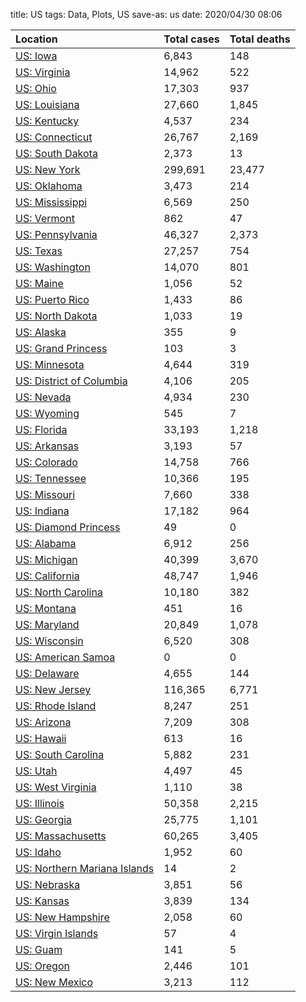 title: US
tags: Data, Plots, US
save-as: us
date: 2020/04/30 08:06


| Location                                                              | Total cases   | Total deaths   |
|:----------------------------------------------------------------------|:--------------|:---------------|
| [US: Iowa](html/US-Iowa.html)                                         | 6,843         | 148            |
| [US: Virginia](html/US-Virginia.html)                                 | 14,962        | 522            |
| [US: Ohio](html/US-Ohio.html)                                         | 17,303        | 937            |
| [US: Louisiana](html/US-Louisiana.html)                               | 27,660        | 1,845          |
| [US: Kentucky](html/US-Kentucky.html)                                 | 4,537         | 234            |
| [US: Connecticut](html/US-Connecticut.html)                           | 26,767        | 2,169          |
| [US: South Dakota](html/US-South-Dakota.html)                         | 2,373         | 13             |
| [US: New York](html/US-New-York.html)                                 | 299,691       | 23,477         |
| [US: Oklahoma](html/US-Oklahoma.html)                                 | 3,473         | 214            |
| [US: Mississippi](html/US-Mississippi.html)                           | 6,569         | 250            |
| [US: Vermont](html/US-Vermont.html)                                   | 862           | 47             |
| [US: Pennsylvania](html/US-Pennsylvania.html)                         | 46,327        | 2,373          |
| [US: Texas](html/US-Texas.html)                                       | 27,257        | 754            |
| [US: Washington](html/US-Washington.html)                             | 14,070        | 801            |
| [US: Maine](html/US-Maine.html)                                       | 1,056         | 52             |
| [US: Puerto Rico](html/US-Puerto-Rico.html)                           | 1,433         | 86             |
| [US: North Dakota](html/US-North-Dakota.html)                         | 1,033         | 19             |
| [US: Alaska](html/US-Alaska.html)                                     | 355           | 9              |
| [US: Grand Princess](html/US-Grand-Princess.html)                     | 103           | 3              |
| [US: Minnesota](html/US-Minnesota.html)                               | 4,644         | 319            |
| [US: District of Columbia](html/US-District-of-Columbia.html)         | 4,106         | 205            |
| [US: Nevada](html/US-Nevada.html)                                     | 4,934         | 230            |
| [US: Wyoming](html/US-Wyoming.html)                                   | 545           | 7              |
| [US: Florida](html/US-Florida.html)                                   | 33,193        | 1,218          |
| [US: Arkansas](html/US-Arkansas.html)                                 | 3,193         | 57             |
| [US: Colorado](html/US-Colorado.html)                                 | 14,758        | 766            |
| [US: Tennessee](html/US-Tennessee.html)                               | 10,366        | 195            |
| [US: Missouri](html/US-Missouri.html)                                 | 7,660         | 338            |
| [US: Indiana](html/US-Indiana.html)                                   | 17,182        | 964            |
| [US: Diamond Princess](html/US-Diamond-Princess.html)                 | 49            | 0              |
| [US: Alabama](html/US-Alabama.html)                                   | 6,912         | 256            |
| [US: Michigan](html/US-Michigan.html)                                 | 40,399        | 3,670          |
| [US: California](html/US-California.html)                             | 48,747        | 1,946          |
| [US: North Carolina](html/US-North-Carolina.html)                     | 10,180        | 382            |
| [US: Montana](html/US-Montana.html)                                   | 451           | 16             |
| [US: Maryland](html/US-Maryland.html)                                 | 20,849        | 1,078          |
| [US: Wisconsin](html/US-Wisconsin.html)                               | 6,520         | 308            |
| [US: American Samoa](html/US-American-Samoa.html)                     | 0             | 0              |
| [US: Delaware](html/US-Delaware.html)                                 | 4,655         | 144            |
| [US: New Jersey](html/US-New-Jersey.html)                             | 116,365       | 6,771          |
| [US: Rhode Island](html/US-Rhode-Island.html)                         | 8,247         | 251            |
| [US: Arizona](html/US-Arizona.html)                                   | 7,209         | 308            |
| [US: Hawaii](html/US-Hawaii.html)                                     | 613           | 16             |
| [US: South Carolina](html/US-South-Carolina.html)                     | 5,882         | 231            |
| [US: Utah](html/US-Utah.html)                                         | 4,497         | 45             |
| [US: West Virginia](html/US-West-Virginia.html)                       | 1,110         | 38             |
| [US: Illinois](html/US-Illinois.html)                                 | 50,358        | 2,215          |
| [US: Georgia](html/US-Georgia.html)                                   | 25,775        | 1,101          |
| [US: Massachusetts](html/US-Massachusetts.html)                       | 60,265        | 3,405          |
| [US: Idaho](html/US-Idaho.html)                                       | 1,952         | 60             |
| [US: Northern Mariana Islands](html/US-Northern-Mariana-Islands.html) | 14            | 2              |
| [US: Nebraska](html/US-Nebraska.html)                                 | 3,851         | 56             |
| [US: Kansas](html/US-Kansas.html)                                     | 3,839         | 134            |
| [US: New Hampshire](html/US-New-Hampshire.html)                       | 2,058         | 60             |
| [US: Virgin Islands](html/US-Virgin-Islands.html)                     | 57            | 4              |
| [US: Guam](html/US-Guam.html)                                         | 141           | 5              |
| [US: Oregon](html/US-Oregon.html)                                     | 2,446         | 101            |
| [US: New Mexico](html/US-New-Mexico.html)                             | 3,213         | 112            |
